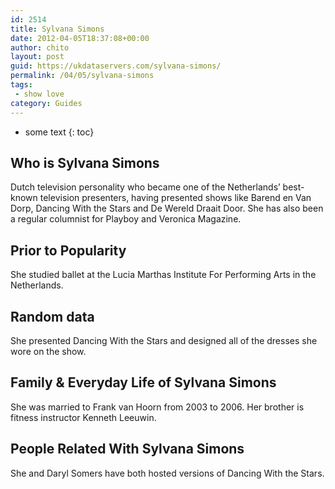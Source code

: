```yaml
---
id: 2514
title: Sylvana Simons
date: 2012-04-05T18:37:08+00:00
author: chito
layout: post
guid: https://ukdataservers.com/sylvana-simons/
permalink: /04/05/sylvana-simons
tags:
 - show love
category: Guides
---
```


* some text
{: toc}
          
          
## Who is  Sylvana Simons
                  
                  
                  
Dutch television personality who became one of the Netherlands&#8217; best-known television presenters, having presented shows like Barend en Van Dorp, Dancing With the Stars and De Wereld Draait Door. She has also been a regular columnist for Playboy and Veronica Magazine.
                  
                
                
                
## Prior to Popularity 
                  
                  
                  
She studied ballet at the Lucia Marthas Institute For Performing Arts in the Netherlands.
                  
                
                
                
## Random data 
                  
                  
                  
She presented Dancing With the Stars and designed all of the dresses she wore on the show.
                  
                
                
                
## Family & Everyday Life of Sylvana Simons
                  
                  
                  
She was married to Frank van Hoorn from 2003 to 2006. Her brother is fitness instructor Kenneth Leeuwin.
                  
                
                
                
## People Related With  Sylvana Simons
                  
                  
                  
She and Daryl Somers have both hosted versions of Dancing With the Stars.
                  
                
              
            
          
          
          
    
    
  

